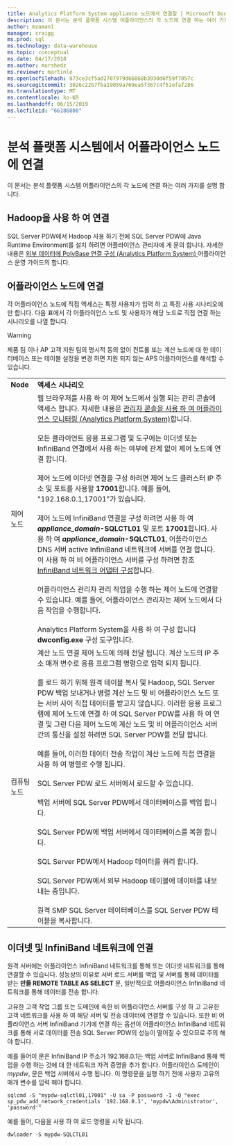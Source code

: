 ```yaml
---
title: Analytics Platform System appliance 노드에서 연결할 | Microsoft Docs
description: 이 문서는 분석 플랫폼 시스템 어플라이언스의 각 노드에 연결 하는 여러 가지를 설명 합니다.
author: mzaman1
manager: craigg
ms.prod: sql
ms.technology: data-warehouse
ms.topic: conceptual
ms.date: 04/17/2018
ms.author: murshedz
ms.reviewer: martinle
ms.openlocfilehash: 873ce3cf5ad2707979d66068b3930d6f59f7057c
ms.sourcegitcommit: 3026c22b7fba19059a769ea5f367c4f51efaf286
ms.translationtype: MT
ms.contentlocale: ko-KR
ms.lasthandoff: 06/15/2019
ms.locfileid: "66186800"
---
```

# <a name="connect-to-appliance-nodes-in-analytics-platform-system"></a>분석 플랫폼 시스템에서 어플라이언스 노드에 연결
이 문서는 분석 플랫폼 시스템 어플라이언스의 각 노드에 연결 하는 여러 가지를 설명 합니다.  
  
## <a name="connecting-with-hadoop"></a>Hadoop을 사용 하 여 연결  
SQL Server PDW에서 Hadoop 사용 하기 전에 SQL Server PDW에 Java Runtime Environment를 설치 하려면 어플라이언스 관리자에 게 문의 합니다. 자세한 내용은 [외부 데이터에 PolyBase 연결 구성 &#40;Analytics Platform System&#41; ](configure-polybase-connectivity-to-external-data.md) 어플라이언스 운영 가이드의 합니다.  
  
## <a name="ConnectingToIndividualNodes"></a>어플라이언스 노드에 연결  
각 어플라이언스 노드에 직접 액세스는 특정 사용자가 입력 하 고 특정 사용 시나리오에만 합니다. 다음 표에서 각 어플라이언스 노드 및 사용자가 해당 노드로 직접 연결 하는 시나리오를 나열 합니다.  
  
<!-- MISSING LINKS For information on the purpose of each node, see [Understanding SQL Server PDW &#40;SQL Server PDW&#41;](../sqlpdw/understanding-sql-server-pdw-sql-server-pdw.md).  -->  

> [!WARNING]  
> 제품 팀 이나 AP 고객 지원 팀의 명시적 동의 없이 컨트롤 또는 계산 노드에 대 한 데이터베이스 또는 테이블 설정을 변경 하면 지원 되지 않는 APS 어플라이언스를 해석할 수 있습니다.
  
|||  
|-|-|  
|**Node**|**액세스 시나리오**|  
|제어 노드|웹 브라우저를 사용 하 여 제어 노드에서 실행 되는 관리 콘솔에 액세스 합니다. 자세한 내용은 [관리자 콘솔을 사용 하 여 어플라이언스 모니터링 &#40;Analytics Platform System&#41;](monitor-the-appliance-by-using-the-admin-console.md)합니다.<br /><br />모든 클라이언트 응용 프로그램 및 도구에는 이더넷 또는 InfiniBand 연결에서 사용 하는 여부에 관계 없이 제어 노드에 연결 합니다.<br /><br />제어 노드에 이더넷 연결을 구성 하려면 제어 노드 클러스터 IP 주소 및 포트를 사용할 **17001**합니다. 예를 들어, "192.168.0.1,17001"가 있습니다.<br /><br />제어 노드에 InfiniBand 연결을 구성 하려면 사용 하 여  <strong>*appliance_domain*-SQLCTL01</strong> 및 포트 **17001**합니다. 사용 하 여  <strong>*appliance_domain*-SQLCTL01</strong>, 어플라이언스 DNS 서버 active InfiniBand 네트워크에 서버를 연결 합니다. 이 사용 하 여 비 어플라이언스 서버를 구성 하려면 참조 [InfiniBand 네트워크 어댑터 구성](configure-infiniband-network-adapters.md)합니다.<br /><br />어플라이언스 관리자 관리 작업을 수행 하는 제어 노드에 연결할 수 있습니다. 예를 들어, 어플라이언스 관리자는 제어 노드에서 다음 작업을 수행합니다.<br /><br />Analytics Platform System을 사용 하 여 구성 합니다 **dwconfig.exe** 구성 도구입니다.|  
|컴퓨팅 노드|계산 노드 연결 제어 노드에 의해 전달 됩니다. 계산 노드의 IP 주소 매개 변수로 응용 프로그램 명령으로 입력 되지 됩니다.<br /><br />를 로드 하기 위해 원격 테이블 복사 및 Hadoop, SQL Server PDW 백업 보내거나 병렬 계산 노드 및 비 어플라이언스 노드 또는 서버 사이 직접 데이터를 받고지 않습니다. 이러한 응용 프로그램에 제어 노드에 연결 하 여 SQL Server PDW를 사용 하 여 연결 및 그런 다음 제어 노드에 계산 노드 및 비 어플라이언스 서버 간의 통신을 설정 하려면 SQL Server PDW를 전달 합니다.<br /><br />예를 들어, 이러한 데이터 전송 작업이 계산 노드에 직접 연결을 사용 하 여 병렬로 수행 됩니다.<br /><br />SQL Server PDW 로드 서버에서 로드할 수 있습니다.<br /><br />백업 서버에 SQL Server PDW에서 데이터베이스를 백업 합니다.<br /><br />SQL Server PDW에 백업 서버에서 데이터베이스를 복원 합니다.<br /><br />SQL Server PDW에서 Hadoop 데이터를 쿼리 합니다.<br /><br />SQL Server PDW에서 외부 Hadoop 테이블에 데이터를 내보내는 중입니다.<br /><br />원격 SMP SQL Server 데이터베이스를 SQL Server PDW 테이블을 복사합니다.|  
  
## <a name="connecting-to-the-ethernet-and-infiniband-networks"></a>이더넷 및 InfiniBand 네트워크에 연결  
원격 서버에는 어플라이언스 InfiniBand 네트워크를 통해 또는 이더넷 네트워크를 통해 연결할 수 있습니다. 성능상의 이유로 서버 로드 서버를 백업 및 서버를 통해 데이터를 받는 **만들 REMOTE TABLE AS SELECT** 문, 일반적으로 어플라이언스 InfiniBand 네트워크를 통해 데이터를 전송 합니다.  
  
고유한 고객 작업 그룹 또는 도메인에 속한 비 어플라이언스 서버를 구성 하 고 고유한 고객 네트워크를 사용 하 여 해당 서버 및 전송 데이터에 연결할 수 있습니다. 또한 비 어플라이언스 서버 InfiniBand 기기에 연결 하는 옵션이 어플라이언스 InfiniBand 네트워크를 통해 서로 데이터를 전송 SQL Server PDW의 성능이 떨어질 수 있으므로 주의 해야 합니다.  
  
예를 들어이 문은 InfiniBand IP 주소가 192.168.0.1는 백업 서버로 InfiniBand 통해 백업을 수행 하는 것에 대 한 네트워크 자격 증명을 추가 합니다. 어플라이언스 도메인이 *mypdw*, 문은 백업 서버에서 수행 됩니다. 이 명령문을 실행 하기 전에 사용자 고유의 매개 변수를 입력 해야 합니다.  
  
```  
sqlcmd -S "mypdw-sqlctl01,17001" -U sa -P password -I -Q "exec sp_pdw_add_network_credentials '192.168.0.1', 'mypdw\Administrator', 'password'"  
```  
  
예를 들어, 다음을 사용 하 여 로드 명령을 시작 됩니다.  
  
```  
dwloader -S mypdw-SQLCTL01  
```  
  
<!-- MISSING LINKS ## See Also  
[Configure an External Windows System To Receive Remote Table Copies Using InfiniBand &#40;SQL Server PDW&#41;](../sqlpdw/configure-an-external-windows-system-to-receive-remote-table-copies-using-infiniband-sql-server-pdw.md)  
[Common Metadata Query Examples &#40;SQL Server PDW&#41;](../sqlpdw/common-metadata-query-examples-sql-server-pdw.md)  -->  
  
